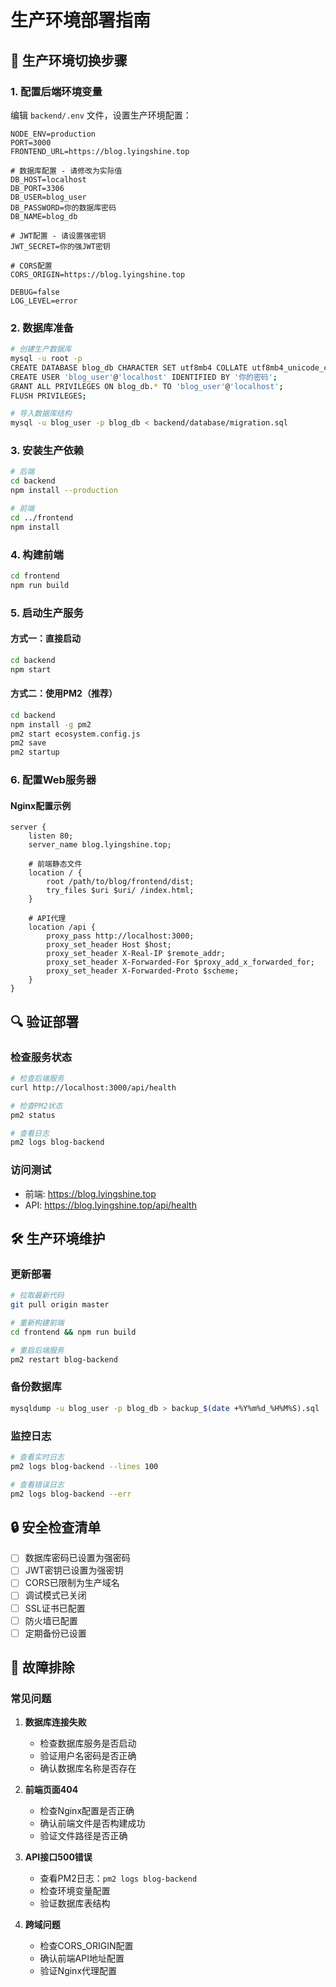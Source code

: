 # 生产环境部署指南

## 🚀 生产环境切换步骤

### 1. 配置后端环境变量

编辑 `backend/.env` 文件，设置生产环境配置：

```env
NODE_ENV=production
PORT=3000
FRONTEND_URL=https://blog.lyingshine.top

# 数据库配置 - 请修改为实际值
DB_HOST=localhost
DB_PORT=3306
DB_USER=blog_user
DB_PASSWORD=你的数据库密码
DB_NAME=blog_db

# JWT配置 - 请设置强密钥
JWT_SECRET=你的强JWT密钥

# CORS配置
CORS_ORIGIN=https://blog.lyingshine.top

DEBUG=false
LOG_LEVEL=error
```

### 2. 数据库准备

```bash
# 创建生产数据库
mysql -u root -p
CREATE DATABASE blog_db CHARACTER SET utf8mb4 COLLATE utf8mb4_unicode_ci;
CREATE USER 'blog_user'@'localhost' IDENTIFIED BY '你的密码';
GRANT ALL PRIVILEGES ON blog_db.* TO 'blog_user'@'localhost';
FLUSH PRIVILEGES;

# 导入数据库结构
mysql -u blog_user -p blog_db < backend/database/migration.sql
```

### 3. 安装生产依赖

```bash
# 后端
cd backend
npm install --production

# 前端
cd ../frontend
npm install
```

### 4. 构建前端

```bash
cd frontend
npm run build
```

### 5. 启动生产服务

#### 方式一：直接启动
```bash
cd backend
npm start
```

#### 方式二：使用PM2（推荐）
```bash
cd backend
npm install -g pm2
pm2 start ecosystem.config.js
pm2 save
pm2 startup
```

### 6. 配置Web服务器

#### Nginx配置示例
```nginx
server {
    listen 80;
    server_name blog.lyingshine.top;
    
    # 前端静态文件
    location / {
        root /path/to/blog/frontend/dist;
        try_files $uri $uri/ /index.html;
    }
    
    # API代理
    location /api {
        proxy_pass http://localhost:3000;
        proxy_set_header Host $host;
        proxy_set_header X-Real-IP $remote_addr;
        proxy_set_header X-Forwarded-For $proxy_add_x_forwarded_for;
        proxy_set_header X-Forwarded-Proto $scheme;
    }
}
```

## 🔍 验证部署

### 检查服务状态
```bash
# 检查后端服务
curl http://localhost:3000/api/health

# 检查PM2状态
pm2 status

# 查看日志
pm2 logs blog-backend
```

### 访问测试
- 前端: https://blog.lyingshine.top
- API: https://blog.lyingshine.top/api/health

## 🛠️ 生产环境维护

### 更新部署
```bash
# 拉取最新代码
git pull origin master

# 重新构建前端
cd frontend && npm run build

# 重启后端服务
pm2 restart blog-backend
```

### 备份数据库
```bash
mysqldump -u blog_user -p blog_db > backup_$(date +%Y%m%d_%H%M%S).sql
```

### 监控日志
```bash
# 查看实时日志
pm2 logs blog-backend --lines 100

# 查看错误日志
pm2 logs blog-backend --err
```

## 🔒 安全检查清单

- [ ] 数据库密码已设置为强密码
- [ ] JWT密钥已设置为强密钥
- [ ] CORS已限制为生产域名
- [ ] 调试模式已关闭
- [ ] SSL证书已配置
- [ ] 防火墙已配置
- [ ] 定期备份已设置

## 🚨 故障排除

### 常见问题

1. **数据库连接失败**
   - 检查数据库服务是否启动
   - 验证用户名密码是否正确
   - 确认数据库名称是否存在

2. **前端页面404**
   - 检查Nginx配置是否正确
   - 确认前端文件是否构建成功
   - 验证文件路径是否正确

3. **API接口500错误**
   - 查看PM2日志：`pm2 logs blog-backend`
   - 检查环境变量配置
   - 验证数据库表结构

4. **跨域问题**
   - 检查CORS_ORIGIN配置
   - 确认前端API地址配置
   - 验证Nginx代理配置